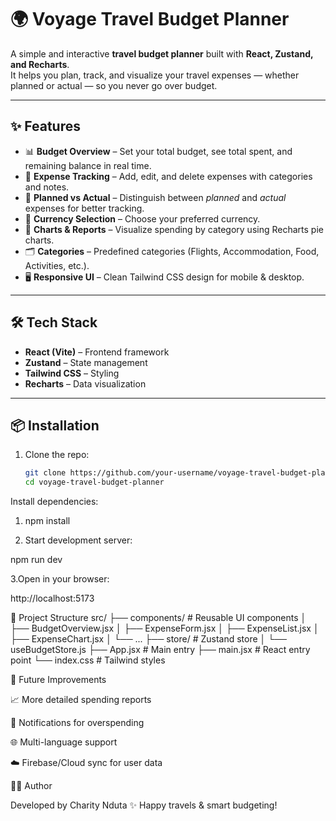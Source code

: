 # 🌍 Voyage Travel Budget Planner

A simple and interactive **travel budget planner** built with **React, Zustand, and Recharts**.  
It helps you plan, track, and visualize your travel expenses — whether planned or actual — so you never go over budget.

---

## ✨ Features

- 📊 **Budget Overview** – Set your total budget, see total spent, and remaining balance in real time.  
- 📝 **Expense Tracking** – Add, edit, and delete expenses with categories and notes.  
- 🔄 **Planned vs Actual** – Distinguish between *planned* and *actual* expenses for better tracking.  
- 💱 **Currency Selection** – Choose your preferred currency.  
- 🍰 **Charts & Reports** – Visualize spending by category using Recharts pie charts.  
- 🗂️ **Categories** – Predefined categories (Flights, Accommodation, Food, Activities, etc.).  
- 🖥️ **Responsive UI** – Clean Tailwind CSS design for mobile & desktop.  

---

## 🛠️ Tech Stack

- **React (Vite)** – Frontend framework  
- **Zustand** – State management  
- **Tailwind CSS** – Styling  
- **Recharts** – Data visualization  

---

## 📦 Installation

1. Clone the repo:
   ```bash
   git clone https://github.com/your-username/voyage-travel-budget-planner.git
   cd voyage-travel-budget-planner
Install dependencies:

1. npm install


2. Start development server:

npm run dev


3.Open in your browser:

http://localhost:5173

📂 Project Structure
src/
├── components/       # Reusable UI components
│   ├── BudgetOverview.jsx
│   ├── ExpenseForm.jsx
│   ├── ExpenseList.jsx
│   ├── ExpenseChart.jsx
│   └── ...
├── store/            # Zustand store
│   └── useBudgetStore.js
├── App.jsx           # Main entry
├── main.jsx          # React entry point
└── index.css         # Tailwind styles

🚀 Future Improvements

📈 More detailed spending reports

🔔 Notifications for overspending

🌐 Multi-language support

☁️ Firebase/Cloud sync for user data

👩‍💻 Author

Developed by Charity Nduta ✨
Happy travels & smart budgeting!

